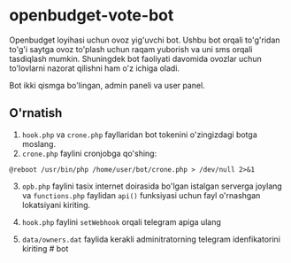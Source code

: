 # openbudget-vote-bot

Openbudget loyihasi uchun ovoz yig'uvchi bot. Ushbu bot orqali to'g'ridan to'g'i saytga ovoz to'plash uchun raqam yuborish va uni sms orqali tasdiqlash mumkin. Shuningdek bot faoliyati davomida ovozlar uchun to'lovlarni nazorat qilishni ham o'z ichiga oladi.

Bot ikki qismga bo'lingan, admin paneli va user panel.

## O'rnatish

1. `hook.php` va `crone.php` fayllaridan bot tokenini o'zingizdagi botga moslang.
2. `crone.php` faylini cronjobga qo'shing:

```
@reboot /usr/bin/php /home/user/bot/crone.php > /dev/null 2>&1
```

3. `opb.php` faylini tasix internet doirasida bo'lgan istalgan serverga joylang va `functions.php` faylidan `api()` funksiyasi uchun fayl o'rnashgan lokatsiyani kiriting.

4. `hook.php` faylini `setWebhook` orqali telegram apiga ulang 

5. `data/owners.dat` faylida kerakli adminitratorning telegram idenfikatorini kiriting #   b o t  
 